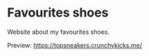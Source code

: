 # Favourites shoes
Website about my favourites shoes.

Preview: https://topsneakers.crunchykicks.me/
